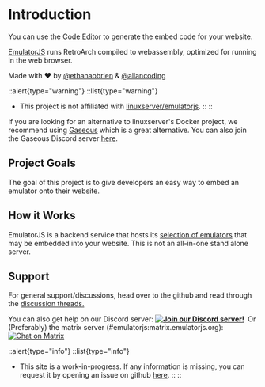 # Introduction

You can use the [Code Editor](/editor) to generate the embed code for your website.

[EmulatorJS](https://github.com/EmulatorJS/EmulatorJS) runs RetroArch compiled to webassembly, optimized for running in the web browser.

Made with ❤️ by [@ethanaobrien](https://github.com/ethanaobrien) & [@allancoding](https://github.com/allancoding)

::alert{type="warning"}
  ::list{type="warning"}
  - This project is not affiliated with <a href="https://github.com/linuxserver/emulatorjs" target="_blank">linuxserver/emulatorjs</a>.
  ::
::

If you are looking for an alternative to linuxserver's Docker project, we recommend using [Gaseous](https://github.com/gaseous-project/gaseous-server) which is a great alternative. You can also join the Gaseous Discord server [here](https://discord.gg/8NumXJmtnE).

## Project Goals

The goal of this project is to give developers an easy way to embed an emulator onto their website.

## How it Works

EmulatorJS is a backend service that hosts its [selection of emulators](/docs/systems) that may be embedded into your website. This is not an all-in-one stand alone server.

## Support

For general support/discussions, head over to the github and read through the [discussion threads.](https://github.com/EmulatorJS/EmulatorJS/discussions)

You can also get help on our Discord server:
<a href="https://discord.gg/6akryGkETU" target="_blank">**![Join our Discord server!](https://invite.casperiv.dev/?inviteCode=6akryGkETU&format=svg)**</a> 
Or (Preferably) the matrix server (#emulatorjs:matrix.emulatorjs.org):
<a href="https://matrix.to/#/#emulatorjs:matrix.emulatorjs.org" rel="noopener" target="_blank"><img src="https://matrix.to/img/matrix-badge.svg" alt="Chat on Matrix"></a>

::alert{type="info"}
  ::list{type="info"}
  - This site is a work-in-progress. If any information is missing, you can request it by opening an issue on github <a href="https://github.com/EmulatorJS/emulatorjs.org/issues" target="_blank">here</a>.
  ::
::
